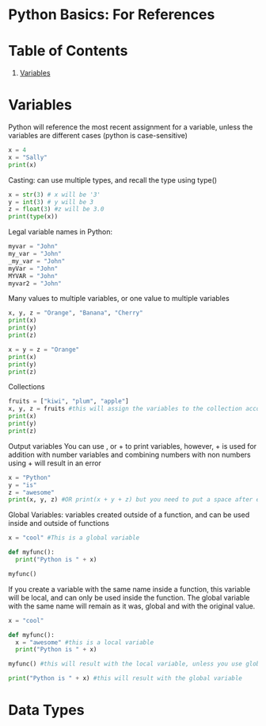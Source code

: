 # Python Basics: For References

# Table of Contents
1. [Variables](https://github.com/Athena-Gerardo/PythonPortfolio/blob/main/README.md#variables)

# Variables

Python will reference the most recent assignment for a variable, unless the variables are different cases (python is case-sensitive)
```python
x = 4
x = "Sally"
print(x)
```
Casting: can use multiple types, and recall the type using type()
```python
x = str(3) # x will be '3'
y = int(3) # y will be 3
z = float(3) #z will be 3.0
print(type(x))
```
Legal variable names in Python:
```python
myvar = "John"
my_var = "John"
_my_var = "John"
myVar = "John"
MYVAR = "John"
myvar2 = "John"
```
Many values to multiple variables, or one value to multiple variables
```python
x, y, z = "Orange", "Banana", "Cherry"
print(x)
print(y)
print(z)

x = y = z = "Orange"
print(x)
print(y)
print(z)
```
Collections
```python
fruits = ["kiwi", "plum", "apple"] 
x, y, z = fruits #this will assign the variables to the collection accordingly
print(x)
print(y)
print(z)
```
Output variables
You can use , or + to print variables, however, + is used for addition with number variables and combining numbers with non numbers using + will result in an error
```python
x = "Python"
y = "is"
z = "awesome"
print(x, y, z) #OR print(x + y + z) but you need to put a space after each word, or else it will print "Pythonisawsome"
```
Global Variables: variables created outside of a function, and can be used inside and outside of functions
```python
x = "cool" #This is a global variable

def myfunc():
  print("Python is " + x)

myfunc()
```
If you create a variable with the same name inside a function, this variable will be local, and can only be used inside the function. The global variable with the same name will remain as it was, global and with the original value.
```python
x = "cool"

def myfunc():
  x = "awesome" #this is a local variable
  print("Python is " + x)

myfunc() #this will result with the local variable, unless you use global in the function, then that will create a global variable within the function and replace any global variables already called to

print("Python is " + x) #this will result with the global variable
```

# Data Types
